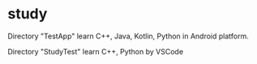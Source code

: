 # study
Directory "TestApp"
learn C++, Java, Kotlin, Python in Android platform.

Directory "StudyTest"
learn C++, Python by VSCode
